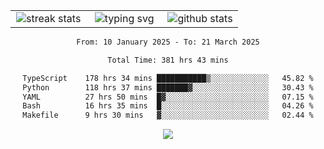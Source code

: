 <div align="center">
  <table style="border: none;" border="0" cellspacing="0" cellpadding="0">
    <tr>
      <td align="center" width="33%">
        <img src="https://github-readme-streak-stats.herokuapp.com/?user=kurtismassey&theme=tokyonight&hide_border=true" alt="streak stats" />
      </td>
      <td align="center" width="33%">
        <img src="https://readme-typing-svg.herokuapp.com/?font=Fira+Code&weight=600&size=15&duration=4000&pause=1000&color=00FF00&center=true&vCenter=true&random=false&width=150&lines=Hey%2C+I%27m+Kurtis!" alt="typing svg" />
      </td>
      <td align="center" width="33%">
        <img src="https://github-readme-stats.vercel.app/api?username=kurtismassey&show_icons=true&theme=tokyonight&hide_title=true" alt="github stats" />
      </td>
    </tr>
  </table>
</div>
<div align="center">

<!--START_SECTION:waka-->

```txt
From: 10 January 2025 - To: 21 March 2025

Total Time: 381 hrs 43 mins

TypeScript    178 hrs 34 mins ███████████▒░░░░░░░░░░░░░   45.82 %
Python        118 hrs 37 mins ███████▓░░░░░░░░░░░░░░░░░   30.43 %
YAML          27 hrs 50 mins  █▓░░░░░░░░░░░░░░░░░░░░░░░   07.15 %
Bash          16 hrs 35 mins  █░░░░░░░░░░░░░░░░░░░░░░░░   04.26 %
Makefile      9 hrs 30 mins   ▓░░░░░░░░░░░░░░░░░░░░░░░░   02.44 %
```

<!--END_SECTION:waka-->

  <img src="https://github-readme-activity-graph.vercel.app/graph?username=kurtismassey&theme=tokyo-night&hide_border=true&custom_title=Contribution%20Graph" />

</div>